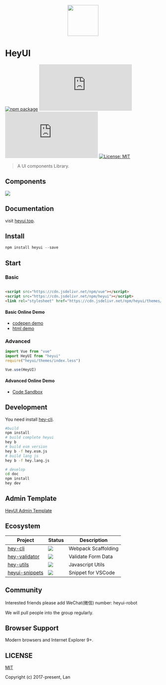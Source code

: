 <p align="center">
  <img height="100"  width="100" src="https://www.heyui.top/static/images/logo.png"/>
</p>

# HeyUI

[![npm package](https://img.shields.io/npm/v/heyui.svg?style=flat-square)](https://www.npmjs.org/package/heyui)
![JS gzip size](http://img.badgesize.io/https://unpkg.com/heyui/dist/heyui.esm.js?style=flat-square&compression=gzip&label=gzip%20size:%20JS)
![CSS gzip size](http://img.badgesize.io/https://unpkg.com/heyui/themes/index.css?style=flat-square&compression=gzip&label=gzip%20size:%20CSS)
[![License: MIT](https://img.shields.io/badge/License-MIT-yellow.svg?style=flat-square)](LICENSE)

> A UI components Library.

## Components

<img src="https://raw.githubusercontent.com/heyui/heyui/master/doc/static/images/mindmap.png" style="max-width: 700px"/>

## Documentation

visit [heyui.top](http://www.heyui.top).

## Install

```js
npm install heyui --save
```

## Start

### Basic

```html

<script src="https://cdn.jsdelivr.net/npm/vue"></script>
<script src="https://cdn.jsdelivr.net/npm/heyui"></script>
<link rel="stylesheet" href="https://cdn.jsdelivr.net/npm/heyui/themes/index.css"></link>

```

#### Basic Online Demo

- [codepen demo](https://codepen.io/vvpvvp/pen/WJYKyq)
- [html demo](https://www.heyui.top/simple.html)

### Advanced

```js
import Vue from "vue"
import HeyUI from "heyui"
require("heyui/themes/index.less")

Vue.use(HeyUI)
```

#### Advanced Online Demo

- [Code Sandbox](https://codesandbox.io/s/github/vvpvvp/hey-demos/tree/master/)

## Development

You need install [hey-cli](https://www.npmjs.org/package/hey-cli).

```sh
#build
npm install
# build complete heyui
hey b
# build esm version
hey b -f hey.esm.js
# build lang js
hey b -f hey.lang.js

# develop
cd doc
npm install
hey dev

```

## Admin Template

[HeyUI Admin Template](http://admin.heyui.top)

## Ecosystem

<table>
  <thead>
    <tr>
      <th>Project</th>
      <th>Status</th>
      <th>Description</th>
    </tr>
  </thead>
  <tbody>
    <tr>
      <td><a href="https://www.npmjs.com/package/hey-cli" rel="nofollow">hey-cli</a></td>
      <td>
        <a href="https://www.npmjs.org/package/hey-cli" target="_blank">
          <img src="https://img.shields.io/npm/v/hey-cli.svg?style=flat-square">
        </a></td>
      <td>Webpack Scaffolding</td>
    </tr>
    <tr>
      <td><a href="https://www.npmjs.com/package/hey-validator" rel="nofollow">hey-validator</a></td>
      <td><a href="https://www.npmjs.org/package/hey-validator" target="_blank">
          <img src="https://img.shields.io/npm/v/hey-validator.svg?style=flat-square">
        </a></td>
      <td>Validate Form Data</td>
    </tr>
    <tr>
      <td><a href="https://www.npmjs.com/package/hey-utils" rel="nofollow">hey-utils</a></td>
      <td><a href="https://www.npmjs.org/package/hey-utils" target="_blank">
          <img src="https://img.shields.io/npm/v/hey-utils.svg?style=flat-square">
        </a></td>
      <td>Javascript Utils</td>
    </tr>
    <tr>
      <td><a href="https://marketplace.visualstudio.com/items?itemName=vvpvvp.heyui-snippets" rel="nofollow">heyui-snippets</a></td>
      <td><a href="https://marketplace.visualstudio.com/items?itemName=vvpvvp.heyui-snippets" target="_blank">
          <img src="https://vsmarketplacebadge.apphb.com/version-short/vvpvvp.heyui-snippets.svg?style=flat-square">
        </a></td>
      <td>Snippet for VSCode</td>
    </tr>
  </tbody>
</table>

## Community

Interested friends please add WeChat(微信) number: heyui-robot

We will pull people into the group regularly.

## Browser Support

Modern browsers and Internet Explorer 9+.

## LICENSE

[MIT](https://opensource.org/licenses/MIT)

Copyright (c) 2017-present, Lan
